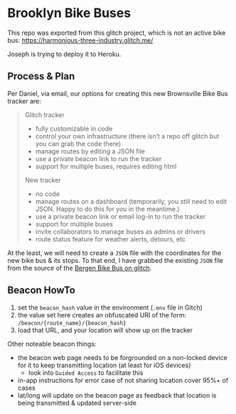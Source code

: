 # Brooklyn Bike Buses #

This repo was exported from this glitch project, which is not an active bike bus:
https://harmonious-three-industry.glitch.me/

Joseph is trying to deploy it to Heroku.

## Process & Plan ##

Per Daniel, via email, our options for creating this new Brownsville Bike Bus tracker are:

> Glitch tracker
> - fully customizable in code
> - control your own infrastructure (there isn’t a repo off glitch but you can grab the code there)
> - manage routes by editing a JSON file
> - use a private beacon link to run the tracker
> - support for multiple buses, requires editing html
> 
> New tracker
> - no code
> - manage routes on a dashboard (temporarily, you still need to edit JSON. Happy to do this for you in the meantime.)
> - use a private beacon link or email log-in to run the tracker
> - support for multiple buses
> - invite collaborators to manage buses as admins or drivers
> - route status feature for weather alerts, detours, etc

At the least, we will need to create a `JSON` file with the coordinates for the new bike bus & its stops. To that end, I have grabbed the existing `JSON` file from the source of the [Bergen Bike Bus on glitch](https://glitch.com/~bergenbikebus).

## Beacon HowTo ##

1. set the `beacon_hash` value in the environment (`.env` file in Gitch)
2. the value set here creates an obfuscated URI of the form: `/beacon/{route_name}/{beacon_hash}`
3. load that URL, and your location will show up on the tracker

Other noteable beacon things:

* the beacon web page needs to be forgrounded on a non-locked device for it to keep transmitting location (at least for iOS devices)
    - look into `Guided Access` to facilitate this
* in-app instructions for error case of not sharing location cover 95%+ of cases
* lat/long will update on the beacon page as feedback that location is being transmitted & updated server-side
